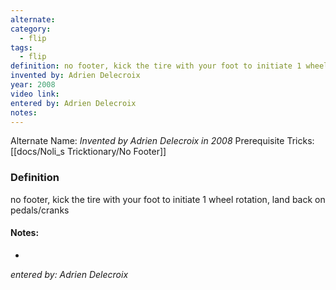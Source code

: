 ```yaml
---
alternate: 
category:
  - flip
tags:
  - flip
definition: no footer, kick the tire with your foot to initiate 1 wheel rotation, land back on pedals/cranks
invented by: Adrien Delecroix
year: 2008
video link: 
entered by: Adrien Delecroix
notes: 
---
```

Alternate Name: 
*Invented by Adrien Delecroix in 2008*
Prerequisite Tricks: [[docs/Noli_s Tricktionary/No Footer]]

### Definition
no footer, kick the tire with your foot to initiate 1 wheel rotation, land back on pedals/cranks


#### Notes:
- 
*entered by: Adrien Delecroix*
